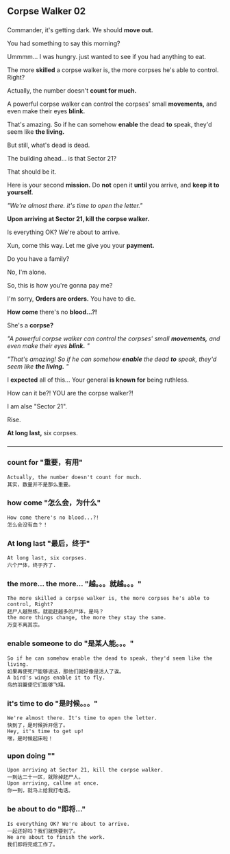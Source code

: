 Corpse Walker 02
---
###
Commander, it's getting dark. We should **move out.**

You had something to say this morning?

Ummmm... I was hungry. just wanted to see if you had anything to eat.



The more **skilled** a corpse walker is, the more corpses he's able to control. Right?

Actually, the number doesn't **count for much.**

A powerful corpse walker can control the corpses' small **movements,** and even make their eyes **blink.**

That's amazing. So if he can somehow **enable** the dead **to** speak, they'd seem like **the living.**

But still, what's dead is dead.

The building ahead... is that Sector 21?

That should be it.

Here is your second **mission.** Do **not** open it **until** you arrive, and **keep it to yourself.**

*"We're almost there. it's time to open the letter."*

**Upon arriving at Sector 21, kill the corpse walker.**

Is everything OK? We're about to arrive.



Xun, come this way. Let me give you your **payment.**

Do you have a family?

No, I'm alone.

So, this is how you're gonna pay me?

I'm sorry, **Orders are orders.** You have to die.



**How come** there's no **blood...?!**

She's a **corpse?**

*"A powerful corpse walker can control the corpses' small **movements,** and even make their eyes **blink.** "*

*"That's amazing! So if he can somehow **enable** the dead **to** speak, they'd seem like **the living.** "*




I **expected** all of this... Your general **is known for** being ruthless.

How can it be?! YOU are the corpse walker?!

I am alse "Sector 21".

Rise.

**At long last,** six corpses.

###

---

### count for "重要，有用"
	Actually, the number doesn't count for much.
	其实，数量并不是那么重要。
### how come "怎么会，为什么"
	How come there's no blood...?!
	怎么会没有血？！
### At long last "最后，终于"
	At long last, six corpses.
	六个尸体，终于齐了.
### the more... the more... "越。。。就越。。。"
	The more skilled a corpse walker is, the more corpses he's able to control, Right?
	赶尸人越熟练，就能赶越多的尸体，是吗？
	the more things change, the more they stay the same.
	万变不离其宗。
### enable someone to do "是某人能。。。"
	So if he can somehow enable the dead to speak, they'd seem like the living.
	如果再使死尸能够说话，那他们就好像是活人了诶。
	A bird's wings enable it to fly.
	鸟的羽翼使它们能够飞翔。
### it's time to do "是时候。。。"
	We're almost there. It's time to open the letter.
	快到了，是时候拆开信了。
	Hey, it's time to get up!
	嘿，是时候起床啦！
### upon doing ""
	Upon arriving at Sector 21, kill the corpse walker.
	一到达二十一区，就除掉赶尸人。
	Upon arriving, callme at once.
	你一到，就马上给我打电话。
### be about to do "即将..."
	Is everything OK? We're about to arrive.
	一起还好吗？我们就快要到了。
	We are about to finish the work.
	我们即将完成工作了。
